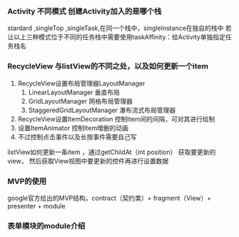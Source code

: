 ### Activity 不同模式 创建Activity加入的是哪个栈
stardard ,singleTop ,singleTask,在同一个栈中，singleInstance在独自的栈中
若让以上三种模式位于不同的任务栈中需要使用taskAffinity：给Activity单独指定任务栈名

### RecycleView 与listView的不同之处，以及如何更新一个item
1. RecycleView设置布局管理器LayoutManager 
   1. LinearLayoutManager 垂直布局
   2. GridLayoutManager 网格布局管理器
   3. StaggeredGridLayoutManager 瀑布流式布局管理器
2. RecycleView设置ItemDecoration 控制Item间的间隔，可对其进行绘制
3. 设置ItemAnimator 控制Item增删的动画
4. 不过控制点击事件以及长按事件需要自己写

listView如何更新一条item ，通过getChildAt（int position） 获取要更新的view，
然后获取View视图中要更新的控件再进行设置数据

    

### MVP的使用
google官方给出的MVP结构，contract（契约类）+ fragment（View）+ presenter + module

### 表单模块的module介绍